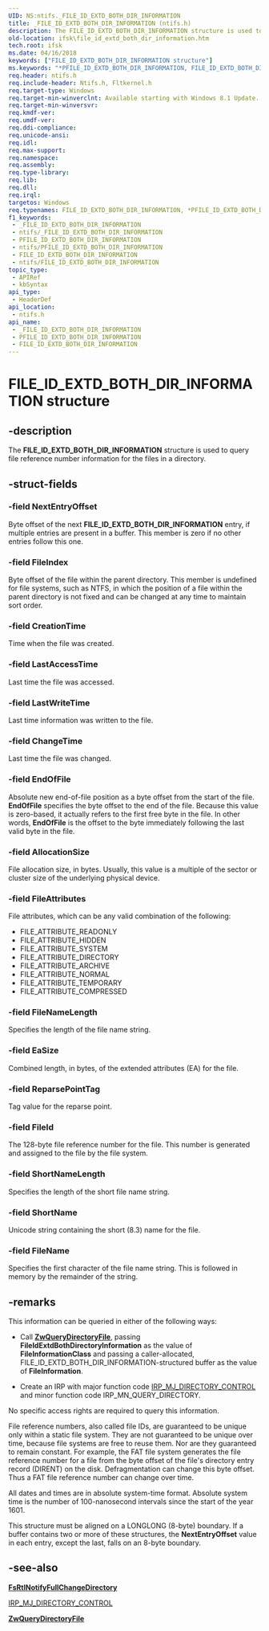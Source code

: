 ```yaml
---
UID: NS:ntifs._FILE_ID_EXTD_BOTH_DIR_INFORMATION
title: _FILE_ID_EXTD_BOTH_DIR_INFORMATION (ntifs.h)
description: The FILE_ID_EXTD_BOTH_DIR_INFORMATION structure is used to query file reference number information for the files in a directory.
old-location: ifsk\file_id_extd_both_dir_information.htm
tech.root: ifsk
ms.date: 04/16/2018
keywords: ["FILE_ID_EXTD_BOTH_DIR_INFORMATION structure"]
ms.keywords: "*PFILE_ID_EXTD_BOTH_DIR_INFORMATION, FILE_ID_EXTD_BOTH_DIR_INFORMATION, FILE_ID_EXTD_BOTH_DIR_INFORMATION structure [Installable File System Drivers], PFILE_ID_EXTD_BOTH_DIR_INFORMATION, PFILE_ID_EXTD_BOTH_DIR_INFORMATION structure pointer [Installable File System Drivers], _FILE_ID_EXTD_BOTH_DIR_INFORMATION, ifsk.file_id_extd_both_dir_information, ntifs/FILE_ID_EXTD_BOTH_DIR_INFORMATION, ntifs/PFILE_ID_EXTD_BOTH_DIR_INFORMATION"
req.header: ntifs.h
req.include-header: Ntifs.h, Fltkernel.h
req.target-type: Windows
req.target-min-winverclnt: Available starting with Windows 8.1 Update.
req.target-min-winversvr: 
req.kmdf-ver: 
req.umdf-ver: 
req.ddi-compliance: 
req.unicode-ansi: 
req.idl: 
req.max-support: 
req.namespace: 
req.assembly: 
req.type-library: 
req.lib: 
req.dll: 
req.irql: 
targetos: Windows
req.typenames: FILE_ID_EXTD_BOTH_DIR_INFORMATION, *PFILE_ID_EXTD_BOTH_DIR_INFORMATION
f1_keywords:
 - _FILE_ID_EXTD_BOTH_DIR_INFORMATION
 - ntifs/_FILE_ID_EXTD_BOTH_DIR_INFORMATION
 - PFILE_ID_EXTD_BOTH_DIR_INFORMATION
 - ntifs/PFILE_ID_EXTD_BOTH_DIR_INFORMATION
 - FILE_ID_EXTD_BOTH_DIR_INFORMATION
 - ntifs/FILE_ID_EXTD_BOTH_DIR_INFORMATION
topic_type:
 - APIRef
 - kbSyntax
api_type:
 - HeaderDef
api_location:
 - ntifs.h
api_name:
 - _FILE_ID_EXTD_BOTH_DIR_INFORMATION
 - PFILE_ID_EXTD_BOTH_DIR_INFORMATION
 - FILE_ID_EXTD_BOTH_DIR_INFORMATION
---
```


# FILE_ID_EXTD_BOTH_DIR_INFORMATION structure


## -description

The **FILE_ID_EXTD_BOTH_DIR_INFORMATION** structure is used to query file reference number information for the files in a directory.

## -struct-fields

### -field NextEntryOffset

Byte offset of the next **FILE_ID_EXTD_BOTH_DIR_INFORMATION** entry, if multiple entries are present in a buffer. This member is zero if no other entries follow this one.

### -field FileIndex

Byte offset of the file within the parent directory. This member is undefined for file systems, such as NTFS, in which the position of a file within the parent directory is not fixed and can be changed at any time to maintain sort order.

### -field CreationTime

Time when the file was created.

### -field LastAccessTime

Last time the file was accessed.

### -field LastWriteTime

Last time information was written to the file.

### -field ChangeTime

Last time the file was changed.

### -field EndOfFile

Absolute new end-of-file position as a byte offset from the start of the file. **EndOfFile** specifies the byte offset to the end of the file. Because this value is zero-based, it actually refers to the first free byte in the file. In other words, **EndOfFile** is the offset to the byte immediately following the last valid byte in the file.

### -field AllocationSize

File allocation size, in bytes. Usually, this value is a multiple of the sector or cluster size of the underlying physical device.

### -field FileAttributes

File attributes, which can be any valid combination of the following:

* FILE_ATTRIBUTE_READONLY
* FILE_ATTRIBUTE_HIDDEN
* FILE_ATTRIBUTE_SYSTEM
* FILE_ATTRIBUTE_DIRECTORY
* FILE_ATTRIBUTE_ARCHIVE
* FILE_ATTRIBUTE_NORMAL
* FILE_ATTRIBUTE_TEMPORARY
* FILE_ATTRIBUTE_COMPRESSED

### -field FileNameLength

Specifies the length of the file name string.

### -field EaSize

Combined length, in bytes, of the extended attributes (EA) for the file.

### -field ReparsePointTag

Tag value for the reparse point.

### -field FileId

The 128-byte file reference number for the file. This number is generated and assigned to the file by the file system.

### -field ShortNameLength

Specifies the length of the short file name string.

### -field ShortName

Unicode string containing the short (8.3) name for the file.

### -field FileName

Specifies the first character of the file name string. This is followed in memory by the remainder of the string.

## -remarks

This information can be queried in either of the following ways:

* Call [**ZwQueryDirectoryFile**](/previous-versions/ff567047(v=vs.85)), passing **FileIdExtdBothDirectoryInformation** as the value of **FileInformationClass** and passing a caller-allocated, FILE_ID_EXTD_BOTH_DIR_INFORMATION-structured buffer as the value of **FileInformation**.

* Create an IRP with major function code [IRP_MJ_DIRECTORY_CONTROL](/windows-hardware/drivers/ifs/irp-mj-directory-control) and minor function code IRP_MN_QUERY_DIRECTORY.

No specific access rights are required to query this information.

File reference numbers, also called file IDs, are guaranteed to be unique only within a static file system. They are not guaranteed to be unique over time, because file systems are free to reuse them. Nor are they guaranteed to remain constant. For example, the FAT file system generates the file reference number for a file from the byte offset of the file's directory entry record (DIRENT) on the disk. Defragmentation can change this byte offset. Thus a FAT file reference number can change over time.

All dates and times are in absolute system-time format. Absolute system time is the number of 100-nanosecond intervals since the start of the year 1601.

This structure must be aligned on a LONGLONG (8-byte) boundary. If a buffer contains two or more of these structures, the **NextEntryOffset** value in each entry, except the last, falls on an 8-byte boundary.

## -see-also

[**FsRtlNotifyFullChangeDirectory**](nf-ntifs-_fsrtl_advanced_fcb_header-fsrtlnotifyfullchangedirectory.md)

[IRP_MJ_DIRECTORY_CONTROL](/windows-hardware/drivers/ifs/irp-mj-directory-control)

[**ZwQueryDirectoryFile**](/previous-versions/ff567047(v=vs.85))

